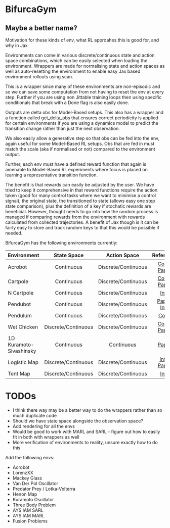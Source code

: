 # BifurcaGym

## Maybe a better name?

Motivation for these kinds of env, what RL approahes this is good for, and why in Jax

Environments can come in various discrete/continuous state and action space combinations, which can be easily selected 
when loading the environment. Wrappers are made for normalising state and action spaces as well as auto-resetting the 
environment to enable easy Jax based environment rollouts using scan. 

This is a wrapper since many of these environments are non-episodic and so we can save some computation from not having
to reset the env at every step. Further if you are using non Jittable training loops then using specific conditionals 
that break with a Done flag is also easily done.

Outputs are delta obs for Model-Based setups. This also has a wrapper and a function called get_delta_obs that ensures 
correct periodicity is applied for certain environments if you are using a dynamics model to predict the transition 
change rather than just the next observation.

We also easily allow a generative step so that obs can be fed into the env, again useful for some Model-Based RL setups.
Obs that are fed in must match the scale (aka if normalised or not) compared to the environment output.

Further, each env must have a defined reward function that again is amenable to Model-Based RL experiments where focus 
is placed on learning a representative transition function.

The benefit is that rewards can easily be adjusted by the user. We have tried to keep it comprehensive in that reward 
functions require the action taken (good for many control tasks where we want to minimise a control signal), the 
original state, the transitioned to state (allows easy one step state comparison), plus the definition of a key if 
stochatic rewards are beneficial. However, thought needs to go into how the random process is managed if comparing 
rewards from the environment with rewards calculated from collected trajectories. A benefit of Jax though is it can be 
fairly easy to store and track random keys to that this would be possible if needed.

BifurcaGym has the following environments currently:

| Environment             |     State Space     |    Action Space     |                                                                                            Reference                                                                                             |
|:------------------------|:-------------------:|:-------------------:|:------------------------------------------------------------------------------------------------------------------------------------------------------------------------------------------------:|
| Acrobot                 |     Continuous      | Discrete/Continuous |         [Code](https://github.com/RobertTLange/gymnax/blob/main/gymnax/environments/classic_control/acrobot.py); [Paper](http://users.cms.caltech.edu/~murray/preprints/erl-M91-46.pdf)          |
| Cartpole                |     Continuous      | Discrete/Continuous |                                      [Code](https://github.com/fusion-ml/trajectory-information-rl); [Paper](https://ieeexplore.ieee.org/document/6313077)                                       |
| N Cartpole              |     Continuous      | Discrete/Continuous |                                                       [Info](https://sharpneat.sourceforge.io/research/cart-pole/cart-pole-equations.html)                                                       |
| Pendubot                |     Continuous      | Discrete/Continuous |                                        [Paper](https://link.springer.com/chapter/10.1007/BFb0015081); [Info](https://underactuated.mit.edu/acrobot.html)                                         |
| Pendulum                |     Continuous      | Discrete/Continuous |                                                                  [Code](https://github.com/fusion-ml/trajectory-information-rl)                                                                  |
| Wet Chicken             | Discrete/Continuous | Discrete/Continuous| [Code](https://github.com/LAVA-LAB/improved_spi/blob/main/wetChicken.py); [Paper](https://www.tu-ilmenau.de/fileadmin/Bereiche/IA/neurob/Publikationen/conferences_int/2009/Hans-ICANN-2009.pdf) |
| 1D Kuramoto-Sivashinsky | Continuous | Continuous|                                                              [Paper](https://royalsocietypublishing.org/doi/10.1098/rspa.2019.0351)                                                              |
| Logistic Map            | Discrete/Continuous | Discrete/Continuous |            [Info](https://blbadger.github.io/logistic-map.html#mjx-eqn-eq1); [Paper](https://pubs.aip.org/aip/cha/article/9/3/775/136623/Optimal-chaos-control-through-reinforcement)            |
| Tent Map                | Discrete/Continuous | Discrete/Continuous |                                                                          [Info](https://en.wikipedia.org/wiki/Tent_map)                                                                          |







# TODOs

- I think there way may be a better way to do the wrappers rather than so much duplicate code
- Should we have state space alongside the observation space?
- Add rendering for all the envs 
- Would be good to work with MARL and SARL - figure out how to easily fit in both with wrappers as well
- More verification of environments to reality, unsure exactly how to do this

Add the following envs:

- Acrobot
- LorenzXX
- Mackey Glass
- Van Der Pol Oscillator
- Predator Prey / Lotka-Volterra
- Henon Map
- Kuramoto Oscillator
- Three Body Problem
- AYS IAM SARL
- AYS IAM MARL
- Fusion Problems